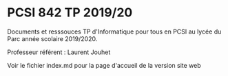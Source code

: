 # PCSI 842 TP 2019/20

Documents et resssouces TP d'Informatique pour tous en PCSI au lycée du Parc année scolaire 2019/2020.

Professeur référent : Laurent Jouhet

Voir le fichier index.md pour la page d'accueil de la version site web


